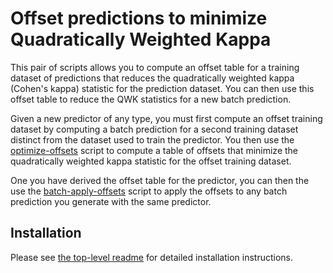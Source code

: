 # Offset predictions to minimize Quadratically Weighted Kappa

This pair of scripts allows you to compute an offset table for a
training dataset of predictions that reduces the quadratically weighted
kappa (Cohen's kappa) statistic for the prediction dataset. You can then
use this offset table to reduce the QWK statistics for a new batch
prediction. 

Given a new predictor of any type, you must first compute an offset
training dataset by computing a batch prediction for a second
training dataset distinct from the dataset used to train the predictor.
You then use the [optimize-offsets](./optimize-offsets) script
to compute a table of offsets that minimize the quadratically weighted
kappa statistic for the offset training dataset.

One you have derived the offset table for the predictor, you can then
the use the [batch-apply-offsets](batch-apply-offsets) script to apply
the offsets to any batch prediction you generate with the same
predictor.

## Installation

Please see [the top-level readme](../readme.md) for detailed installation
instructions.
